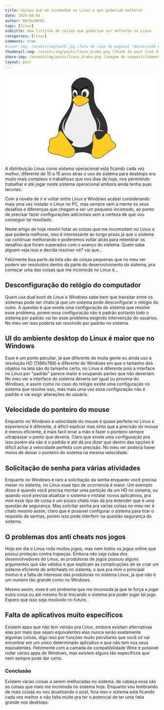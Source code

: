 ```yaml
---
title: Coisas que me incomodam no Linux e que poderiam melhorar
date: 2024-08-04
author: M4rQu1Nh0S
tags: [linux]
subtitle: Uma listinha de coisas que poderiam ser melhores no Linux
categories: [linux]
comments: true
#cover-img: /assets/img/path.jpg [foto de capa da pagina] *desativado por hashtag #
thumbnail-img: /assets/img/posts/linux_brabo.png [thumb do post link direto]
share-img: /assets/img/posts/linux_brabo.png [imagem de compartilhamento link direto]
layout: post
---
```


<p align='center'><img alt='Tux com cara de bravo' src="/assets/img/posts/linux_brabo.png"/></p>
A distribuição Linux como sistema operacional está ficando cada vez melhor, diferente de 10 a 15 anos atras o uso do sistema para desktops era muito mais complexo e trabalhoso que nos dias de hoje, nos permitindo trabalhar e até jogar neste sistema operacional embora ainda tenha suas lacunas.

Com a novela de ir e voltar entre Linux e Windows acabei considerando mais uma vez instalar o Linux no PC, mas sempre vem a mente os seus desafios e diferenças que chegam a ser um pequeno incomodo, ao ponto de precisar fazer configurações adicionais sem a certeza de que vou conseguir tal resoltado.

Neste artigo de hoje resolvi listar as coisas que me incomodam no Linux e que poderia melhorar, isso é interessante ao longo prazo já que o sistema vai continuar melhorando e poderemos voltar atrás para relembrar os desafios que foram superados com o avanço do sistema. Quem sabe alguem veja isso e decida resolver né? vai que...

Felizmente boa parte da lista são de coisas pequenas que no meu ver podem ser resolvidos dentro da parte do desenvolvimento do sistema, pra começar uma das coisas que me incomoda no Linux é...

## Desconfiguração do relógio do computador
Quem usa dual boot de Linux e Windows sabe bem que transitar entre os sistemas pode ser chato já que um sistema pode desconfigurar o relógio do outro. A questão é que existe uma configuração do sistema que resolve esse problema, porem essa configuração não é padrão portanto todo o sistema por padrão vai ter esse problema exigindo intervenção do usuários. No meu ver isso poderia ser resolvido por padrão no sistema.

## UI do ambiente desktop do Linux é maior que no Windows
Esse é um ponto peculiar, já que diferente de muita gente eu ainda uso a resolução HD (1366x768) e diferente do Windows em que o tamanho dos objetos na tela são do tamanho certo, no Linux é diferente pois a interface no Linux por "padrão" parece maior e ocupando partes que não deveriam. No meu ver a interface do sistema deveria ser igual ou proxima do Windows, e assim como no caso do relógio existe uma configuração no sistema que resolve isso, mas mais uma vez essa configuração não é padrão e vai exigir alterações do usuário.

## Velocidade do ponteiro do mouse
Enquanto no Windows a velocidade do mouse é quase perfeita no Linux a experiencia é diferente, é dificil explicar mas sinto que a precisão do mouse é menos eficiente, é mais facil errar a mão e fazer o ponteiro sempre ultrapassar o ponto que deveria. Claro que existe uma configuração pra isso porém ela não é o padrão e até dá pra dizer que dentro das opções é dificil achar a velocidade perfeita com precisão. No meu ver poderia haver meios de deixar o ponteiro do sistema na mesma velocidade.

## Solicitação de senha para várias atividades
Enquanto no Windows é raro a solicitação da senha enquanto você precisa mexer no sistema, no Linux esse tipo de ocorrencia é maior. Um exemplo disso é quando você precisa montar uma partição de um HD no sistema, ou quando você precisa atualizar o sistema e instalar novos aplicativos, pra mim esse tipo de coisa é um pouco chato mas dá pra entender que é uma questão de segurança. Mas solicitar senha pra varias coisas no meu ver é chato mesmo assim, claro que é possivel configurar o sistema para tirar o requisito de senhas, porem isso pode interferir na questão segurança do sistema.

## O problemas dos anti cheats nos jogos
Hoje em dia o Linux roda muitos jogos, mas nem todos os jogos online que possui proteção contra trapaças. Embora não seja culpa dos desenvolvedores do Linux, as produtoras de jogos possuiu alguns argumentos que são válidos e que explicam as complicações de se criar um sistema eficiente de anticheats no sistema, o que pra mim o principal motivo é a falta de interesse das produtoras no sistema Linux, já que não é um numero tão grande como no Windows.

Mesmo assim, esse é um problema que me incomoda já que te força a jogar outra coisa ou até mesmo ficar trocando o sistema pra poder jogar tal jogo. Espero que isso seja resolvido no futuro.

## Falta de aplicativos muito especificos
Existem apps que não tem versão pra Linux, embora existam alternativas elas por mais que sejam equivalentes elas nunca serão exatamente algumas coisas, digo isso por funções muito peculiares que você só vai encontrar em um unico determinado aplicativo e que não tem nos seus equivalentes. Felizmente com a camada de compatibilidade Wine é possivel rodar vários apps de Windows, mas existem alguns tão especificos que nem sempre pode dar certo.

### Conclusão
Existem várias coisas a serem melhoradas no sistema, de cabeça essa são as coisas que mais me incomoda no sistema hoje. Enquanto vou lembrando de mais coisas eu vou atualizando o post, fora isso o sistema está ficando cada vez melhor e não falta muito pra ter o potencial de ter uma fatia grande nos desktops.